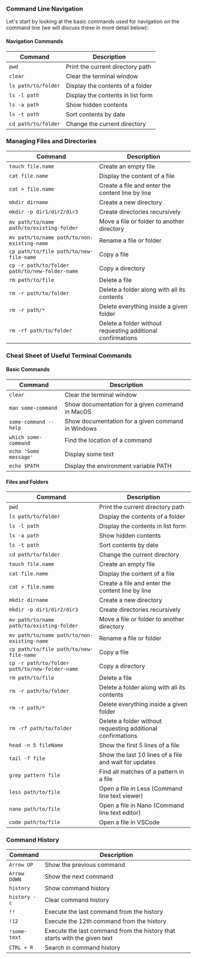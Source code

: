 ### Command Line Navigation

Let's start by looking at the basic commands used for navigation on the command line (we will discuss these in more detail below):

#### Navigation Commands

| Command              | Description                                |
|----------------------|--------------------------------------------|
| `pwd`                | Print the current directory path           |
| `clear`              | Clear the terminal window                  |
| `ls path/to/folder`  | Display the contents of a folder           |
| `ls -l path`         | Display the contents in list form          |
| `ls -a path`         | Show hidden contents                       |
| `ls -t path`         | Sort contents by date                      |
| `cd path/to/folder`  | Change the current directory               |

### Managing Files and Directories

| Command                                      | Description                                          |
|----------------------------------------------|------------------------------------------------------|
| `touch file.name`                            | Create an empty file                                 |
| `cat file.name`                              | Display the content of a file                        |
| `cat > file.name`                            | Create a file and enter the content line by line     |
| `mkdir dirname`                              | Create a new directory                               |
| `mkdir -p dir1/dir2/dir3`                    | Create directories recursively                       |
| `mv path/to/name path/to/existing-folder`    | Move a file or folder to another directory           |
| `mv path/to/name path/to/non-existing-name`  | Rename a file or folder                              |
| `cp path/to/file path/to/new-file-name`      | Copy a file                                          |
| `cp -r path/to/folder path/to/new-folder-name`| Copy a directory                                     |
| `rm path/to/file`                            | Delete a file                                        |
| `rm -r path/to/folder`                       | Delete a folder along with all its contents          |
| `rm -r path/*`                               | Delete everything inside a given folder              |
| `rm -rf path/to/folder`                      | Delete a folder without requesting additional confirmations |

### Cheat Sheet of Useful Terminal Commands

#### Basic Commands

| Command               | Description                                           |
|-----------------------|-------------------------------------------------------|
| `clear`               | Clear the terminal window                             |
| `man some-command`    | Show documentation for a given command in MacOS       |
| `some-command --help` | Show documentation for a given command in Windows     |
| `which some-command`  | Find the location of a command                        |
| `echo 'Some message'` | Display some text                                     |
| `echo $PATH`          | Display the environment variable PATH                 |

#### Files and Folders

| Command                                      | Description                                          |
|----------------------------------------------|------------------------------------------------------|
| `pwd`                                        | Print the current directory path                     |
| `ls path/to/folder`                          | Display the contents of a folder                     |
| `ls -l path`                                 | Display the contents in list form                    |
| `ls -a path`                                 | Show hidden contents                                 |
| `ls -t path`                                 | Sort contents by date                                |
| `cd path/to/folder`                          | Change the current directory                         |
| `touch file.name`                            | Create an empty file                                 |
| `cat file.name`                              | Display the content of a file                        |
| `cat > file.name`                            | Create a file and enter the content line by line     |
| `mkdir dirname`                              | Create a new directory                               |
| `mkdir -p dir1/dir2/dir3`                    | Create directories recursively                       |
| `mv path/to/name path/to/existing-folder`    | Move a file or folder to another directory           |
| `mv path/to/name path/to/non-existing-name`  | Rename a file or folder                              |
| `cp path/to/file path/to/new-file-name`      | Copy a file                                          |
| `cp -r path/to/folder path/to/new-folder-name`| Copy a directory                                     |
| `rm path/to/file`                            | Delete a file                                        |
| `rm -r path/to/folder`                       | Delete a folder along with all its contents          |
| `rm -r path/*`                               | Delete everything inside a given folder              |
| `rm -rf path/to/folder`                      | Delete a folder without requesting additional confirmations |
| `head -n 5 fileName`                         | Show the first 5 lines of a file                     |
| `tail -f file`                               | Show the last 10 lines of a file and wait for updates|
| `grep pattern file`                          | Find all matches of a pattern in a file              |
| `less path/to/file`                          | Open a file in Less (Command line text viewer)       |
| `nano path/to/file`                          | Open a file in Nano (Command line text editor)       |
| `code path/to/file`                          | Open a file in VSCode                                |

### Command History

| Command          | Description                                                     |
|------------------|-----------------------------------------------------------------|
| `Arrow UP`       | Show the previous command                                       |
| `Arrow DOWN`     | Show the next command                                           |
| `history`        | Show command history                                            |
| `history -c`     | Clear command history                                           |
| `!!`             | Execute the last command from the history                       |
| `!12`            | Execute the 12th command from the history                       |
| `!some-text`     | Execute the last command from the history that starts with the given text |
| `CTRL + R`       | Search in command history                                       |
